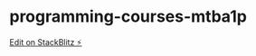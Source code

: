 # programming-courses-mtba1p

[Edit on StackBlitz ⚡️](https://stackblitz.com/edit/programming-courses-mtba1p)